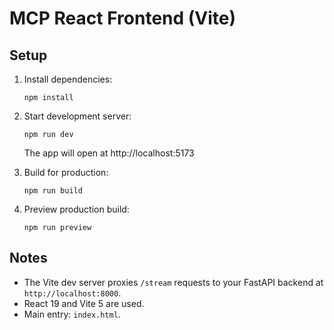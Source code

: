 # MCP React Frontend (Vite)

## Setup

1. Install dependencies:
   ```
   npm install
   ```

2. Start development server:
   ```
   npm run dev
   ```
   The app will open at http://localhost:5173

3. Build for production:
   ```
   npm run build
   ```

4. Preview production build:
   ```
   npm run preview
   ```

## Notes
- The Vite dev server proxies `/stream` requests to your FastAPI backend at `http://localhost:8000`.
- React 19 and Vite 5 are used.
- Main entry: `index.html`.
